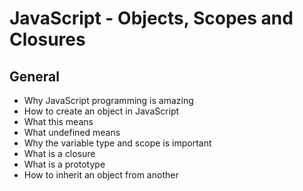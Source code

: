 # JavaScript - Objects, Scopes and Closures

## General

  * Why JavaScript programming is amazing
  * How to create an object in JavaScript
  * What this means
  * What undefined means
  * Why the variable type and scope is important
  * What is a closure
  * What is a prototype
  * How to inherit an object from another
